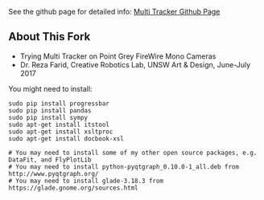 See the github page for detailed info: <a href="http://florisvb.github.io/multi_tracker/">Multi Tracker Github Page</a>

## About This Fork
* Trying Multi Tracker on Point Grey FireWire Mono Cameras
* Dr. Reza Farid, Creative Robotics Lab, UNSW Art & Design, June-July 2017

You might need to install:
```
sudo pip install progressbar
sudo pip install pandas
sudo pip install sympy
sudo apt-get install itstool
sudo apt-get install xsltproc
sudo apt-get install docbook-xsl

# You may need to install some of my other open source packages, e.g. DataFit, and FlyPlotLib
# You may need to install python-pyqtgraph_0.10.0-1_all.deb from http://www.pyqtgraph.org/
# You may need to install glade-3.18.3 from https://glade.gnome.org/sources.html

```